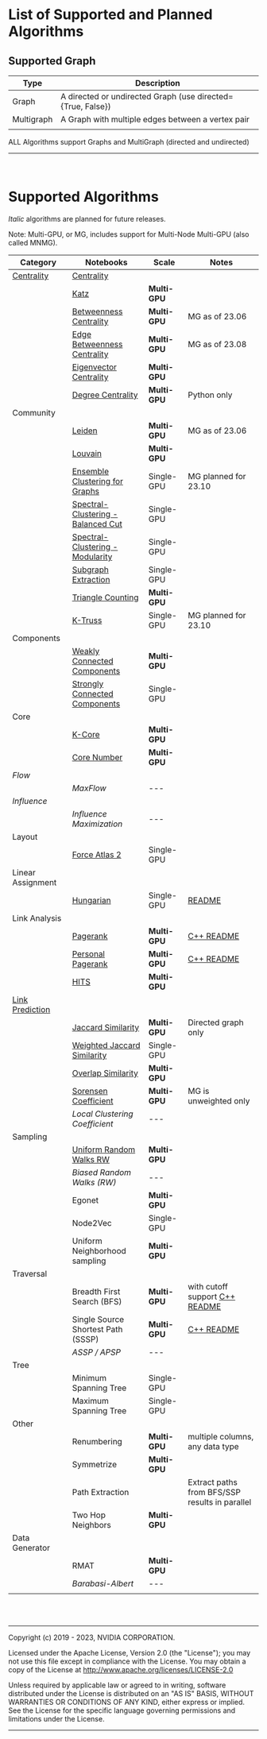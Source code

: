 # List of Supported and Planned Algorithms

## Supported Graph

| Type       | Description                                                 |
| ---------- | ----------------------------------------------------------- |
| Graph      | A directed or undirected Graph (use directed={True, False}) |
| Multigraph | A Graph with multiple edges between a vertex pair           |
|            |                                                             |

ALL Algorithms support Graphs and MultiGraph (directed and undirected)

---

<br>

# Supported Algorithms

_Italic_ algorithms are planned for future releases.

Note: Multi-GPU, or MG, includes support for Multi-Node Multi-GPU (also called MNMG).

| Category          | Notebooks                          | Scale               | Notes                                                           |
| ----------------- | ---------------------------------- | ------------------- | --------------------------------------------------------------- |
| [Centrality](./algorithms/Centrality.html )        | [Centrality](https://github.com/rapidsai/cugraph/blob/main/notebooks/algorithms/centrality/Centrality.ipynb)          |           |        |
|                   | [Katz](https://github.com/rapidsai/cugraph/blob/main/notebooks/algorithms/centrality/Katz.ipynb)                                    | __Multi-GPU__  |                  |
|                   | [Betweenness Centrality](https://github.com/rapidsai/cugraph/blob/main/notebooks/algorithms/centrality/Betweenness.ipynb)           | __Multi-GPU__  | MG as of 23.06   |
|                   | [Edge Betweenness Centrality](https://github.com/rapidsai/cugraph/blob/main/notebooks/algorithms/centrality/Betweenness.ipynb)      | __Multi-GPU__  | MG as of 23.08   |
|                   | [Eigenvector Centrality](https://github.com/rapidsai/cugraph/blob/main/notebooks/algorithms/centrality/Eigenvector.ipynb)           | __Multi-GPU__  |                  |
|                   | [Degree Centrality](https://github.com/rapidsai/cugraph/blob/main/notebooks/algorithms/centrality/Degree.ipynb)                     | __Multi-GPU__  | Python only      |
| Community         |                                    |                     |                                                                 |
|                   | [Leiden](https://github.com/rapidsai/cugraph/blob/main/notebooks/algorithms/community/Louvain.ipynb)                                | __Multi-GPU__  | MG as of 23.06  |
|                   | [Louvain](https://github.com/rapidsai/cugraph/blob/main/notebooks/algorithms/community/Louvain.ipynb)                               | __Multi-GPU__  |                 |
|                   | [Ensemble Clustering for Graphs](https://github.com/rapidsai/cugraph/blob/main/notebooks/algorithms/community/ECG.ipynb)            | Single-GPU     |  MG planned for 23.10 |
|                   | [Spectral-Clustering - Balanced Cut](https://github.com/rapidsai/cugraph/blob/main/notebooks/algorithms/community/Spectral-Clustering.ipynb) | Single-GPU     |      |
|                   | [Spectral-Clustering - Modularity](https://github.com/rapidsai/cugraph/blob/main/notebooks/algorithms/community/Spectral-Clustering.ipynb)   | Single-GPU          |        |
|                   | [Subgraph Extraction](https://github.com/rapidsai/cugraph/blob/main/notebooks/algorithms/community/Subgraph-Extraction.ipyn)                | Single-GPU          |        |
|                   | [Triangle Counting](https://github.com/rapidsai/cugraph/blob/main/notebooks/algorithms/community/Triangle-Counting.ipynb)           | __Multi-GPU__ |           |
|                   | [K-Truss](https://github.com/rapidsai/cugraph/blob/main/notebooks/algorithms/community/ktruss.ipynb)                                | Single-GPU    |  MG planned for 23.10  |
| Components        |          |                |          |
|                   | [Weakly Connected Components](https://github.com/rapidsai/cugraph/blob/main/notebooks/algorithms/components/ConnectedComponents.ipynb)        | __Multi-GPU__ |        |
|                   | [Strongly Connected Components](https://github.com/rapidsai/cugraph/blob/main/notebooks/algorithms/components/ConnectedComponents.ipynb)      | Single-GPU    |        |
| Core              |                            |                 |           |
|                   | [K-Core](https://github.com/rapidsai/cugraph/blob/main/notebooks/algorithms/cores/kcore.ipynb)                      | __Multi-GPU__ |                  |
|                   | [Core Number](https://github.com/rapidsai/cugraph/blob/main/notebooks/algorithms/cores/core-number.ipynb)           | __Multi-GPU__ |                   |
| _Flow_            |                                    |                     |                                                                 |
|                   | _MaxFlow_                          | ---                 |                                                                 |
| _Influence_       |                                    |                     |                                                                 |
|                   | _Influence Maximization_           | ---                 |                                                                 |
| Layout            |                                    |                     |                                                                 |
|                   | [Force Atlas 2](https://github.com/rapidsai/cugraph/blob/main/notebooks/algorithms/layout/Force-Atlas2.ipynb)              | Single-GPU          |        |
| Linear Assignment |                                    |                     |                                                                 |
|                   | [Hungarian]()                      | Single-GPU          | [README](cpp/src/linear_assignment/README-hungarian.md)         |
| Link Analysis     |                                    |                     |                                                                 |
|                   | [Pagerank](https://github.com/rapidsai/cugraph/blob/main/notebooks/algorithms/link_analysis/Pagerank.ipynb)                | __Multi-GPU__ | [C++ README](cpp/src/centrality/README.md#Pagerank)                |
|                   | [Personal Pagerank]()                  | __Multi-GPU__ | [C++ README](cpp/src/centrality/README.md#Personalized-Pagerank)   |
|                   | [HITS](https://github.com/rapidsai/cugraph/blob/main/notebooks/algorithms/link_analysis/HITS.ipynb)        | __Multi-GPU__ |                |
| [Link Prediction](algorithms/Similarity.html)   |                                    |                     |                                                                 |
|                   | [Jaccard Similarity](https://github.com/rapidsai/cugraph/blob/main/notebooks/algorithms/link_prediction/Jaccard-Similarity.ipynb)                 | __Multi-GPU__      | Directed graph only                         |
|                   | [Weighted Jaccard Similarity](https://github.com/rapidsai/cugraph/blob/main/notebooks/algorithms/link_prediction/Jaccard-Similarity.ipynb)        | Single-GPU          |                                                                 |
|                   | [Overlap Similarity](https://github.com/rapidsai/cugraph/blob/main/notebooks/algorithms/link_prediction/Overlap-Similarity.ipynb)                 | **Multi-GPU** |                                                   |
|                   | [Sorensen Coefficient](https://github.com/rapidsai/cugraph/blob/main/notebooks/algorithms/link_prediction/Sorensen_coefficient.ipynb) | __Multi-GPU__ |   MG is unweighted only      |
|                   | _Local Clustering Coefficient_   | ---                 |                                                                 |
| Sampling          |                                    |                     |                                                                 |
|                   | [Uniform Random Walks RW](https://github.com/rapidsai/cugraph/blob/main/notebooks/algorithms/sampling/RandomWalk.ipynb)          | __Multi-GPU__ |                                                                 |
|                   | *Biased Random Walks (RW)*       | ---                 |                                                                 |
|                   | Egonet                             | __Multi-GPU__ |                                                                 |
|                   | Node2Vec                           | Single-GPU          |                                             |
|                   | Uniform Neighborhood sampling      | __Multi-GPU__ |                                                                 |
| Traversal         |                                    |                     |                                                                 |
|                   | Breadth First Search (BFS)         | __Multi-GPU__ | with cutoff support [C++ README](cpp/src/traversal/README.md#BFS) |
|                   | Single Source Shortest Path (SSSP) | __Multi-GPU__ | [C++ README](cpp/src/traversal/README.md#SSSP)                     |
|                   | _ASSP / APSP_                    | ---                 |                                                                 |
| Tree              |                                    |                     |                                                                 |
|                   | Minimum Spanning Tree              | Single-GPU          |                                                                 |
|                   | Maximum Spanning Tree              | Single-GPU          |                                                                 |
| Other             |                                    |                     |                                                                 |
|                   | Renumbering                        | __Multi-GPU__ | multiple columns, any data type                                 |
|                   | Symmetrize                         | __Multi-GPU__ |                                                                 |
|                   | Path Extraction                    |                     | Extract paths from BFS/SSP results in parallel                  |
|                   | Two Hop Neighbors                  | __Multi-GPU__ |                                                                 |
| Data Generator    |                                    |                     |                                                                 |
|                   | RMAT                               | __Multi-GPU__ |                                                                 |
|                   | _Barabasi-Albert_                | ---                 |                                                                 |
|                   |                                    |                     |                                                                 |

</br></br>

___
Copyright (c) 2019 - 2023, NVIDIA CORPORATION.

Licensed under the Apache License, Version 2.0 (the "License");  you may not use this file except in compliance with the License. You may obtain a copy of the License at http://www.apache.org/licenses/LICENSE-2.0

Unless required by applicable law or agreed to in writing, software distributed under the License is distributed on an "AS IS" BASIS, WITHOUT WARRANTIES OR CONDITIONS OF ANY KIND, either express or implied. See the License for the specific language governing permissions and limitations under the License.
___